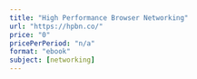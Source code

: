 ```yaml
---
title: "High Performance Browser Networking"
url: "https://hpbn.co/"
price: "0"
pricePerPeriod: "n/a"
format: "ebook"
subject: [networking]
---
```

